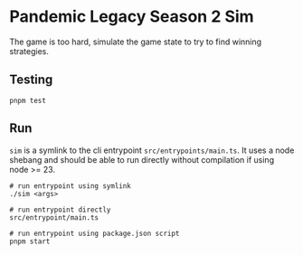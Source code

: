 # Pandemic Legacy Season 2 Sim

The game is too hard, simulate the game state to try to find winning strategies.

## Testing

```shell
pnpm test
```

## Run

`sim` is a symlink to the cli entrypoint `src/entrypoints/main.ts`. It uses a node shebang and should be able to run 
directly without compilation if using node >= 23.

```shell
# run entrypoint using symlink
./sim <args>

# run entrypoint directly
src/entrypoint/main.ts

# run entrypoint using package.json script
pnpm start
```
